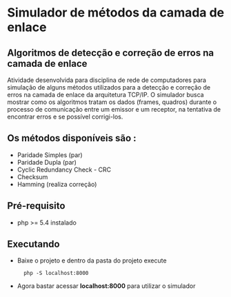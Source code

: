# Simulador de métodos da camada de enlace

## Algoritmos de detecção e correção de erros na camada de enlace

Atividade desenvolvida para disciplina de rede de computadores para simulação de alguns métodos utilizados para a detecção e correção de erros na camada de enlace da arquitetura TCP/IP. O simulador busca mostrar como os algoritmos tratam os dados (frames, quadros) durante o processo de comunicação entre um emissor e um receptor, na tentativa de encontrar erros e se possível corrigi-los.

## Os métodos disponíveis são :

- Paridade Simples (par)
- Paridade Dupla (par)
- Cyclic Redundancy Check - CRC
- Checksum
- Hamming (realiza correção)

## Pré-requisito

- php >= 5.4 instalado

## Executando

- Baixe o projeto e dentro da pasta do projeto execute

        php -S localhost:8000

- Agora bastar acessar **localhost:8000** para utilizar o simulador